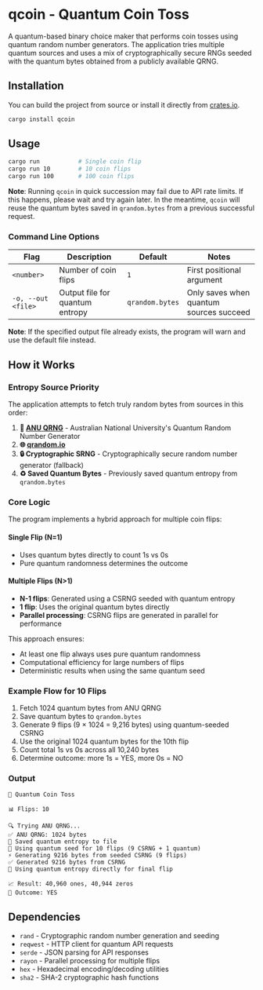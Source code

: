 # qcoin - Quantum Coin Toss

A quantum-based binary choice maker that performs coin tosses using quantum random number generators. The application tries multiple quantum sources and uses a mix of cryptographically secure RNGs seeded with the quantum bytes obtained from a publicly available QRNG.

## Installation
You can build the project from source or install it directly from [crates.io](https://crates.io/crates/qcoin).

```bash
cargo install qcoin
```

## Usage

```bash
cargo run           # Single coin flip
cargo run 10        # 10 coin flips
cargo run 100       # 100 coin flips
```

**Note**: Running `qcoin` in quick succession may fail due to API rate limits. If this happens, please wait and try again later. In the meantime, `qcoin` will reuse the quantum bytes saved in `qrandom.bytes` from a previous successful request.

### Command Line Options

| Flag | Description | Default | Notes |
|------|-------------|---------|-------|
| `<number>` | Number of coin flips | `1` | First positional argument |
| `-o, --out <file>` | Output file for quantum entropy | `qrandom.bytes` | Only saves when quantum sources succeed |

**Note**: If the specified output file already exists, the program will warn and use the default file instead.

## How it Works

### Entropy Source Priority

The application attempts to fetch truly random bytes from sources in this order:

1. **🔬 [ANU QRNG](https://qrng.anu.edu.au/)** - Australian National University's Quantum Random Number Generator
2. **🌐 [qrandom.io](https://qrandom.io/)** 
3. **🔒 Cryptographic SRNG** - Cryptographically secure random number generator (fallback)
4. **♻️ Saved Quantum Bytes** - Previously saved quantum entropy from `qrandom.bytes`

### Core Logic

The program implements a hybrid approach for multiple coin flips:

#### Single Flip (N=1)
- Uses quantum bytes directly to count 1s vs 0s
- Pure quantum randomness determines the outcome

#### Multiple Flips (N>1) 
- **N-1 flips**: Generated using a CSRNG seeded with quantum entropy
- **1 flip**: Uses the original quantum bytes directly
- **Parallel processing**: CSRNG flips are generated in parallel for performance

This approach ensures:
- At least one flip always uses pure quantum randomness
- Computational efficiency for large numbers of flips
- Deterministic results when using the same quantum seed

### Example Flow for 10 Flips
1. Fetch 1024 quantum bytes from ANU QRNG
2. Save quantum bytes to `qrandom.bytes`
3. Generate 9 flips (9 × 1024 = 9,216 bytes) using quantum-seeded CSRNG
4. Use the original 1024 quantum bytes for the 10th flip
5. Count total 1s vs 0s across all 10,240 bytes
6. Determine outcome: more 1s = YES, more 0s = NO

### Output
```
🎲 Quantum Coin Toss

📊 Flips: 10

🔍 Trying ANU QRNG...
✅ ANU QRNG: 1024 bytes
💾 Saved quantum entropy to file
🌱 Using quantum seed for 10 flips (9 CSRNG + 1 quantum)
⚡ Generating 9216 bytes from seeded CSRNG (9 flips)
✅ Generated 9216 bytes from CSRNG
🔬 Using quantum entropy directly for final flip

📈 Result: 40,960 ones, 40,944 zeros
🎯 Outcome: YES
```

## Dependencies

- `rand` - Cryptographic random number generation and seeding
- `reqwest` - HTTP client for quantum API requests  
- `serde` - JSON parsing for API responses
- `rayon` - Parallel processing for multiple flips
- `hex` - Hexadecimal encoding/decoding utilities
- `sha2` - SHA-2 cryptographic hash functions
